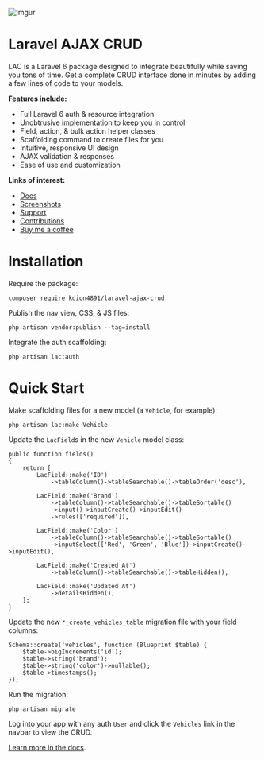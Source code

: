 ![Imgur](https://i.imgur.com/Tj313Vo.jpg)

# Laravel AJAX CRUD

LAC is a Laravel 6 package designed to integrate beautifully while saving you tons of time. Get a complete CRUD interface done in minutes by adding a few lines of code to your models.

**Features include:**

- Full Laravel 6 auth & resource integration
- Unobtrusive implementation to keep you in control
- Field, action, & bulk action helper classes
- Scaffolding command to create files for you
- Intuitive, responsive UI design
- AJAX validation & responses
- Ease of use and customization

**Links of interest:**

- [Docs](https://github.com/kdion4891/laravel-ajax-crud/tree/master/docs/readme.md)
- [Screenshots](https://imgur.com/a/uo1ZST5)
- [Support](https://github.com/kdion4891/laravel-ajax-crud/issues)
- [Contributions](https://github.com/kdion4891/laravel-ajax-crud/pulls)
- [Buy me a coffee](https://ko-fi.com/kdion4891)

# Installation

Require the package:

    composer require kdion4891/laravel-ajax-crud
    
Publish the nav view, CSS, & JS files:

    php artisan vendor:publish --tag=install
   
Integrate the auth scaffolding:

    php artisan lac:auth
    
# Quick Start

Make scaffolding files for a new model (a `Vehicle`, for example):

    php artisan lac:make Vehicle
    
Update the `LacField`s in the new `Vehicle` model class:

    public function fields()
    {
        return [
            LacField::make('ID')
                ->tableColumn()->tableSearchable()->tableOrder('desc'),
        
            LacField::make('Brand')
                ->tableColumn()->tableSearchable()->tableSortable()
                ->input()->inputCreate()->inputEdit()
                ->rules(['required']),
        
            LacField::make('Color')
                ->tableColumn()->tableSearchable()->tableSortable()
                ->inputSelect(['Red', 'Green', 'Blue'])->inputCreate()->inputEdit(),
        
            LacField::make('Created At')
                ->tableColumn()->tableSearchable()->tableHidden(),
        
            LacField::make('Updated At')
                ->detailsHidden(),
        ];
    }

Update the new `*_create_vehicles_table` migration file with your field columns:

    Schema::create('vehicles', function (Blueprint $table) {
        $table->bigIncrements('id');
        $table->string('brand');
        $table->string('color')->nullable();
        $table->timestamps();
    });
    
Run the migration:

    php artisan migrate
    
Log into your app with any auth `User` and click the `Vehicles` link in the navbar to view the CRUD.

[Learn more in the docs](https://github.com/kdion4891/laravel-ajax-crud/tree/master/docs/readme.md).
